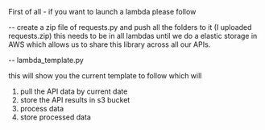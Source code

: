 First of all - if you want to launch a lambda please follow 

-- create a zip file of requests.py and push all the folders to it (I uploaded requests.zip) this needs to be in all lambdas until we do a elastic storage in AWS which allows us to share this library across all our APIs.

-- lambda_template.py

this will show you the current template to follow which will 
1. pull the API data by current date 
2. store the API results in s3 bucket
3. process data
4. store processed data



